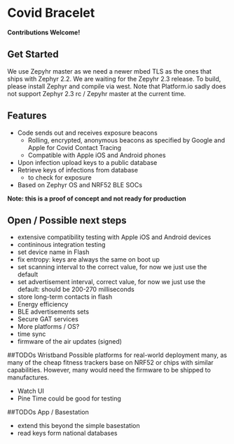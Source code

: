 # Covid Bracelet

**Contributions Welcome!**

## Get Started
We use Zepyhr master as we need a newer mbed TLS as the ones that ships with Zephyr 2.2. We are waiting for the Zepyhr 2.3 release. To build, please install Zephyr and compile via west. Note that Platform.io sadly does not support Zephyr 2.3 rc / Zepyhr master at the current time.

## Features
* Code sends out and receives exposure beacons
  * Rolling, encrypted, anonymous beacons as specified by Google and Apple for Covid Contact Tracing
  * Compatible with Apple iOS and Android phones
* Upon infection upload keys to a public database
* Retrieve keys of infections from database
  * to check for exposure
* Based on Zephyr OS and NRF52 BLE SOCs

**Note: this is a proof of concept and not ready for production**

## Open / Possible next steps
* extensive compatibility testing with Apple iOS and Android devices
* contininous integration testing
* set device name in Flash
* fix entropy: keys are always the same on boot up
* set scanning interval to the correct value, for now we just use the default
* set advertisement interval, correct value, for now we just use the default: should be 200-270 milliseconds
* store long-term contacts in flash
* Energy efficiency
* BLE advertisements sets
* Secure GAT services
* More platforms / OS?
* time sync
* firmware of the air updates (signed)

##TODOs Wristband
Possible platforms for real-world deployment many, as many of the cheap fitness trackers base on NRF52 or chips with similar capabilities.
However, many would need the firmware to be shipped to manufactures.
* Watch UI
* Pine Time could be good for testing

##TODOs App / Basestation
* extend this beyond the simple basestation
* read keys form national databases
